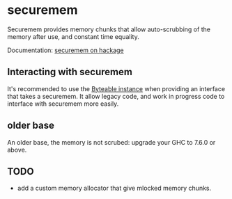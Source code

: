 securemem
=========

Securemem provides memory chunks that allow auto-scrubbing of the memory after use,
and constant time equality.

Documentation: [securemem on hackage](http://hackage.haskell.org/package/securemem)

Interacting with securemem
--------------------------

It's recommended to use the [Byteable instance](http://hackage.haskell.org/package/byteable)
when providing an interface that takes a securemem. It allow legacy code, and work in progress
code to interface with securemem more easily.

older base
----------

An older base, the memory is not scrubed: upgrade your GHC to 7.6.0 or above.

TODO
----

* add a custom memory allocator that give mlocked memory chunks.
